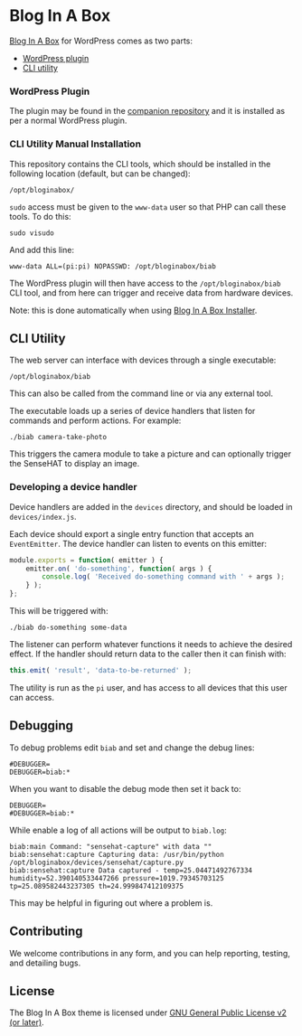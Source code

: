 # Blog In A Box

[Blog In A Box](https://inabox.blog/) for WordPress comes as two parts:

- [WordPress plugin](https://github.com/Automattic/biab-plugin)
- [CLI utility](https://github.com/Automattic/biab-cli)

### WordPress Plugin

The plugin may be found in the [companion repository](https://github.com/Automattic/biab-plugin) and it is installed as per a normal WordPress plugin.

### CLI Utility Manual Installation

This repository contains the CLI tools, which should be installed in the following location (default, but can be changed):

`/opt/bloginabox/`

`sudo` access must be given to the `www-data` user so that PHP can call these tools. To do this:

`sudo visudo`

And add this line:

`www-data ALL=(pi:pi) NOPASSWD: /opt/bloginabox/biab`

The WordPress plugin will then have access to the `/opt/bloginabox/biab` CLI tool, and from here can trigger and receive data from hardware devices.

Note: this is done automatically when using [Blog In A Box Installer](https://github.com/Automattic/biab-installer).

## CLI Utility

The web server can interface with devices through a single executable:

`/opt/bloginabox/biab`

This can also be called from the command line or via any external tool.

The executable loads up a series of device handlers that listen for commands and perform actions. For example:

`./biab camera-take-photo`

This triggers the camera module to take a picture and can optionally trigger the SenseHAT to display an image.

### Developing a device handler

Device handlers are added in the `devices` directory, and should be loaded in `devices/index.js`.

Each device should export a single entry function that accepts an `EventEmitter`. The device handler can listen to events on this emitter:

```js
module.exports = function( emitter ) {
	emitter.on( 'do-something', function( args ) {
		console.log( 'Received do-something command with ' + args );
	} );
};
```

This will be triggered with:

`./biab do-something some-data`

The listener can perform whatever functions it needs to achieve the desired effect. If the handler should return data to the caller then it can finish with:

```js
this.emit( 'result', 'data-to-be-returned' );
```

The utility is run as the `pi` user, and has access to all devices that this user can access.

## Debugging

To debug problems edit `biab` and set and change the debug lines:

```shell
#DEBUGGER=
DEBUGGER=biab:*
```

When you want to disable the debug mode then set it back to:

```shell
DEBUGGER=
#DEBUGGER=biab:*
```

While enable a log of all actions will be output to `biab.log`:

```log
biab:main Command: "sensehat-capture" with data ""
biab:sensehat:capture Capturing data: /usr/bin/python /opt/bloginabox/devices/sensehat/capture.py
biab:sensehat:capture Data captured - temp=25.04471492767334 humidity=52.390140533447266 pressure=1019.79345703125 tp=25.089582443237305 th=24.999847412109375
```

This may be helpful in figuring out where a problem is.

## Contributing

We welcome contributions in any form, and you can help reporting, testing, and detailing bugs.

## License

The Blog In A Box theme is licensed under [GNU General Public License v2 (or later)](./LICENSE.md).
